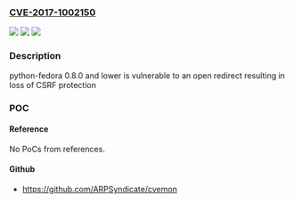### [CVE-2017-1002150](https://cve.mitre.org/cgi-bin/cvename.cgi?name=CVE-2017-1002150)
![](https://img.shields.io/static/v1?label=Product&message=Python-Fedora&color=blue)
![](https://img.shields.io/static/v1?label=Version&message=%3C%3D%200.8.0%20&color=brighgreen)
![](https://img.shields.io/static/v1?label=Vulnerability&message=CWE-601&color=brighgreen)

### Description

python-fedora 0.8.0 and lower is vulnerable to an open redirect resulting in loss of CSRF protection

### POC

#### Reference
No PoCs from references.

#### Github
- https://github.com/ARPSyndicate/cvemon

